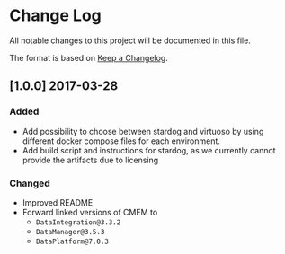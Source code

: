 # Change Log
All notable changes to this project will be documented in this file.

The format is based on [Keep a Changelog](http://keepachangelog.com/).

## [1.0.0] 2017-03-28

### Added
-   Add possibility to choose between stardog and virtuoso by using different docker compose files for each environment.
-   Add build script and instructions for stardog, as we currently cannot provide the artifacts due to licensing

### Changed
-   Improved README
-   Forward linked versions of CMEM to
    - `DataIntegration@3.3.2`
    - `DataManager@3.5.3`
    - `DataPlatform@7.0.3`
